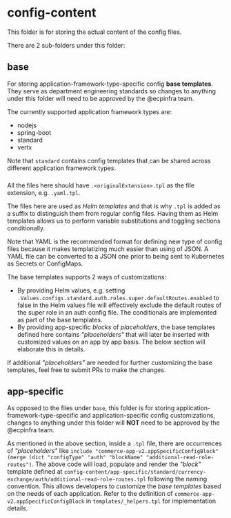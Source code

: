 # config-content

This folder is for storing the actual content of the config files.

There are 2 sub-folders under this folder:

## base

For storing application-framework-type-specific config **base templates**. They serve as department engineering standards so changes to anything under this folder will need to be approved by the @ecpinfra team.

The currently supported application framework types are:

- nodejs
- spring-boot
- standard
- vertx

Note that `standard` contains config templates that can be shared across different application framework types.

### <application-framework-type>

All the files here should have `.<originalExtension>.tpl` as the file extension, e.g. `.yaml.tpl`.

The files here are used as _Helm templates_ and that is why `.tpl` is added as a suffix to distinguish them from regular config files. Having them as Helm templates allows us to perform variable substitutions and toggling sections conditionally.

Note that YAML is the recommended format for defining new type of config files because it makes templatizing much easier than using of JSON. A YAML file can be converted to a JSON one prior to being sent to Kubernetes as Secrets or ConfigMaps.

The base templates supports 2 ways of customizations:

- By providing Helm values, e.g. setting `.Values.configs.standard.auth.roles.super.defaultRoutes.enabled` to false in the Helm values file will effectively exclude the default routes of the super role in an auth config file. The conditionals are implemented as part of the base templates.
- By providing app-specific _blocks_ of _placeholders_, the base templates defined here contains _"placeholders"_ that will later be inserted with customized values on an app by app basis. The below section will elaborate this in details.

If additional _"placeholders"_ are needed for further customizing the base templates, feel free to submit PRs to make the changes.

## app-specific

As opposed to the files under `base`, this folder is for storing application-framework-type-specific and application-specific config customizations, changes to anything under this folder will **NOT** need to be approved by the @ecpinfra team.

As mentioned in the above section, inside a `.tpl` file, there are occurrences of _"placeholders"_ like `include "commerce-app-v2.appSpecificConfigBlock" (merge (dict "configType" "auth" "blockName" "additional-read-role-routes")`. The above code will load, populate and render the _"block"_ template defined at `config-content/app-specific/standard/currency-exchange/auth/additional-read-role-routes.tpl` following the naming convention. This allows developers to customize the _base templates_ based on the needs of each application. Refer to the definition of `commerce-app-v2.appSpecificConfigBlock` in `templates/_helpers.tpl` for implementation details.
